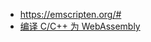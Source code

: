 - https://emscripten.org/#
- [编译 C/C++ 为 WebAssembly](https://developer.mozilla.org/zh-CN/docs/WebAssembly/C_to_wasm)
